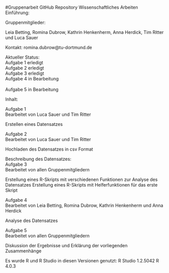 #Gruppenarbeit GitHub Repository Wissenschaftliches Arbeiten <br>
Einführung: 


Gruppenmitglieder:

Leia Betting, Romina Dubrow, Kathrin Henkenherm, Anna Herdick, Tim Ritter und Luca Sauer 

Kontakt: romina.dubrow\@tu-dortmund.de 

Aktueller Status: <br>
Aufgabe 1 erledigt <br>
Aufgabe 2 erledigt <br>
Aufgabe 3 erledigt <br>
Aufgabe 4 in Bearbeitung  <br>     
Aufgabe 5 in Bearbeitung <br> 

Inhalt: <br>

Aufgabe 1 <br>
Bearbeitet von Luca Sauer und Tim Ritter

Erstellen eines Datensatzes 

Aufgabe 2 <br>
Bearbeitet von Luca Sauer und Tim Ritter <br>

Hochladen des Datensatzes in csv Format


Beschreibung des Datensatzes: <br>
Aufgabe 3 <br>
Bearbeitet von allen Gruppenmitgliedern

Erstellung eines R-Skripts mit verschiedenen Funktionen zur Analyse des Datensatzes
Erstellung eines R-Skripts mit Helferfunktionen für das erste Skript


Aufgabe 4 <br>
Bearbeitet von Leia Betting, Romina Dubrow, Kathrin Henkenherm und Anna Herdick

Analyse des Datensatzes


Aufgabe 5 <br>
Bearbeitet von allen Gruppenmitgliedern

Diskussion der Ergebnisse und Erklärung der vorliegenden Zusammenhänge



Es wurde R und R Studio in diesen Versionen genutzt: 
 R Studio 1.2.5042 
 R 4.0.3
 
 
 
